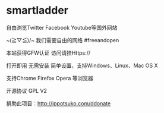 smartladder
===========

自由浏览Twitter Facebook Youtube等国外网站

~\(≧▽≦)/~ 我们需要自由的网络 #freeandopen 

本站获得GFW认证 访问请挂Https://



打开即用 无需安装 简单设置，支持Windows、Linux、Mac OS X

支持Chrome Firefox Opera 等浏览器

开源协议  GPL V2

捐助此项目：http://ippotsuko.com/ddonate
